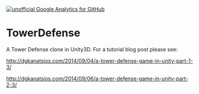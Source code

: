 [![unofficial Google Analytics for GitHub](https://gaforgithub.azurewebsites.net/api?repo=TowerDefenseStyleGame)](https://github.com/dgkanatsios/gaforgithub)

TowerDefense
============

A Tower Defense clone in Unity3D. For a tutorial blog post please see:

http://dgkanatsios.com/2014/09/04/a-tower-defense-game-in-unity-part-1-3/

http://dgkanatsios.com/2014/09/06/a-tower-defense-game-in-unity-part-2-3/
